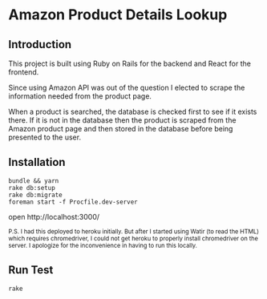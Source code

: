 # Amazon Product Details Lookup

## Introduction

This project is built using Ruby on Rails for the backend and React for the frontend.

Since using Amazon API was out of the question I elected to scrape the information needed from the product page.

When a product is searched, the database is checked first to see if it exists there. If it is not in the database
then the product is scraped from the Amazon product page and then stored in the database before being presented to the user.

## Installation
```
bundle && yarn
rake db:setup
rake db:migrate
foreman start -f Procfile.dev-server
```

open http://localhost:3000/

<sub>P.S. I had this deployed to heroku initially. But after I started using Watir (to read the HTML) which requires chromedriver, I could not get heroku to properly install chromedriver on the server. I apologize for the inconvenience in having to run this locally.</sub>

## Run Test
```
rake
```

